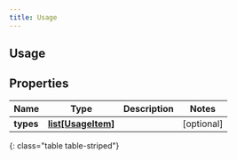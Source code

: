 ```yaml
---
title: Usage
---
```

## Usage

## Properties

|Name | Type | Description | Notes|
|------------ | ------------- | ------------- | -------------|
| **types** | [**list[UsageItem]**](UsageItem.html) |  | [optional] |
{: class="table table-striped"}


